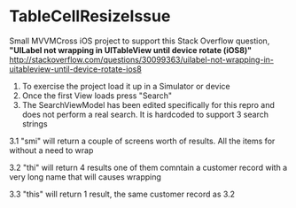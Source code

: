 # TableCellResizeIssue
Small MVVMCross iOS project to support this Stack Overflow question, **"UILabel not wrapping in UITableView until device rotate (iOS8)"** http://stackoverflow.com/questions/30099363/uilabel-not-wrapping-in-uitableview-until-device-rotate-ios8

1. To exercise the project load it up in a Simulator or device
2. Once the first View loads press "Search"
3. The SearchViewModel has been edited specifically for this repro and does not perform a real search. It is hardcoded to support 3 search strings

  3.1 "smi" will return a couple of screens worth of results. All the items for without a need to wrap
  
  3.2 "thi" will return 4 results one of them comntain a customer record with a very long name that will causes wrapping
  
  3.3 "this" will return 1 result, the same customer record as 3.2
  
  
  
